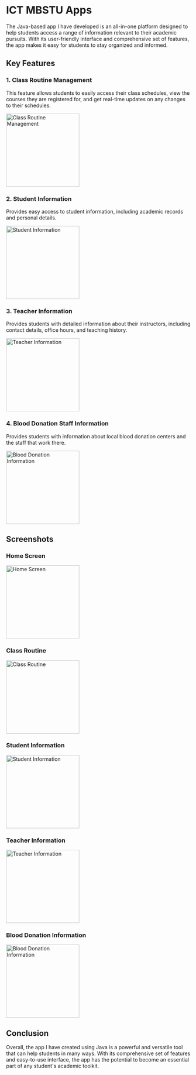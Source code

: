# ICT MBSTU Apps

The Java-based app I have developed is an all-in-one platform designed to help students access a range of information relevant to their academic pursuits. With its user-friendly interface and comprehensive set of features, the app makes it easy for students to stay organized and informed.

## Key Features

### 1. Class Routine Management
This feature allows students to easily access their class schedules, view the courses they are registered for, and get real-time updates on any changes to their schedules.

<img src="https://github.com/dihanhassan/ICT_MBSTU_APPS/assets/53794203/1304ff20-604b-47d4-9780-0311f8659a7f" alt="Class Routine Management" width="200">

### 2. Student Information
Provides easy access to student information, including academic records and personal details.

<img src="https://github.com/dihanhassan/ICT_MBSTU_APPS/assets/53794203/24ce19b6-846e-409d-bbd2-63f2ab514abf" alt="Student Information" width="200">

### 3. Teacher Information
Provides students with detailed information about their instructors, including contact details, office hours, and teaching history.

<img src="https://github.com/dihanhassan/ICT_MBSTU_APPS/assets/53794203/046184e4-0a4c-4d21-80bd-cfa0bb466c29" alt="Teacher Information" width="200">

### 4. Blood Donation Staff Information
Provides students with information about local blood donation centers and the staff that work there.

<img src="https://github.com/dihanhassan/ICT_MBSTU_APPS/assets/53794203/aa31d9b9-f75d-4c7f-b966-0fdf68982e0d" alt="Blood Donation Information" width="200">

## Screenshots

### Home Screen
<img src="https://github.com/dihanhassan/ICT_MBSTU_APPS/assets/53794203/409cb534-17e1-4f5e-9e02-88af01478a21" alt="Home Screen" width="200">

### Class Routine
<img src="https://github.com/dihanhassan/ICT_MBSTU_APPS/assets/53794203/ecc0d017-a077-4eaf-91cb-8202c1e797a4" alt="Class Routine" width="200">

### Student Information
<img src="https://github.com/dihanhassan/ICT_MBSTU_APPS/assets/53794203/99c8156c-9b87-4461-80dc-9e9dd321331b" alt="Student Information" width="200">

### Teacher Information
<img src="https://github.com/dihanhassan/ICT_MBSTU_APPS/assets/53794203/c8518d86-026f-4a8c-ab57-5e0b196dc386" alt="Teacher Information" width="200">

### Blood Donation Information
<img src="https://github.com/dihanhassan/ICT_MBSTU_APPS/assets/53794203/7b917529-7e7d-4e42-ba02-5b2762db07df" alt="Blood Donation Information" width="200">

## Conclusion

Overall, the app I have created using Java is a powerful and versatile tool that can help students in many ways. With its comprehensive set of features and easy-to-use interface, the app has the potential to become an essential part of any student's academic toolkit.
